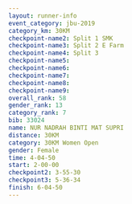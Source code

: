 ```yaml
---
layout: runner-info 
event_category: jbu-2019 
category_km: 30KM 
checkpoint-name2: Split 1 SMK 
checkpoint-name3: Split 2 E Farm 
checkpoint-name4: Split 3 
checkpoint-name5: 
checkpoint-name6: 
checkpoint-name7: 
checkpoint-name8: 
checkpoint-name9: 
overall_rank: 58
gender_rank: 13
category_rank: 7
bib: 33024
name: NUR NADRAH BINTI MAT SUPRI
distance: 30KM
category: 30KM Women Open
gender: Female
time: 4-04-50
start: 2-00-00
checkpoint2: 3-55-30
checkpoint3: 5-36-34
finish: 6-04-50
---
```

